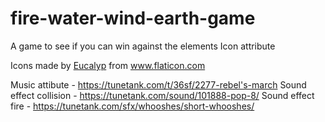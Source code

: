 # fire-water-wind-earth-game
 A game to see if you can win against the elements
Icon attribute <div>Icons made by <a href="https://www.flaticon.com/authors/eucalyp" title="Eucalyp">Eucalyp</a> from <a href="https://www.flaticon.com/" title="Flaticon">www.flaticon.com</a></div>

Music attibute - https://tunetank.com/t/36sf/2277-rebel's-march
Sound effect collision - https://tunetank.com/sound/101888-pop-8/
Sound effect fire - https://tunetank.com/sfx/whooshes/short-whooshes/